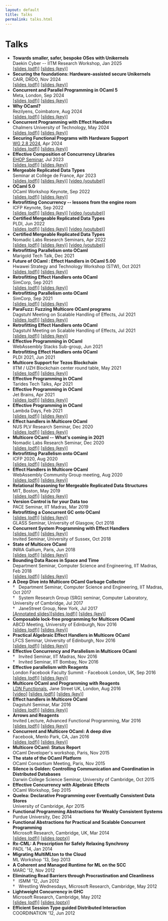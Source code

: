 ```yaml
---
layout: default
title: Talks
permalink: talks.html
---
```


# Talks
 * **Towards smaller, safer, bespoke OSes with Unikernels**   
   Daekin Cyber -- IITM Research Workshop, Jan 2025  
   [\[slides (pdf)\]](slides//mirage_iitm_jan_2025.pdf) [\[slides (key)\]](slides//mirage_iitm_jan_2025.key)  
 * **Securing the foundations: Hardware-assisted secure Unikernels**  
   CAIR, DRDO, Nov 2024  
   [\[slides (pdf)\]](slides/mirage_fides.pdf) [\[slides (key)\]](slides/mirage_fides.key)  
 * **Concurrent and Parallel Programming in OCaml 5**  
   Meta, London, Sep 2024  
   [\[slides (pdf)\]](slides/OCaml_5_Meta_Sep_24.pdf) [\[slides (key)\]](slides/OCaml_5_Meta_Sep_24.key)  
 * **Why OCaml?**  
   Rezilyens, Coimbatore, Aug 2024  
   [\[slides (pdf)\]](slides/why_ocaml_in_2024.pdf) [\[slides (key)\]](slides/why_ocaml_in_2024.key)  
 * **Concurrent Programming with Effect Handlers**  
   Chalmers University of Technology, May 2024  
   [\[slides (pdf)\]](slides/effects_chalmers.pdf) [\[slides (key)\]](slides/effects_chalmers.key)  
 * **Securing Functional Programs with Hardware Support**  
   [WG 2.8 2024](https://ifip-wg28.github.io/42-utrecht-2024/minutes.html), Apr 2024  
   [\[slides (pdf)\]](slides/fides_wg28.pdf) [\[slides (key)\]](slides/fides_wg28.key)  
 * **Effective Composition of Concurrency Libraries**   
   [EHOP Seminar](https://effect-handlers.org/events/ehop-workshop2023.html), Jul 2023  
   [\[slides (pdf)\]](slides/compconc_jul23.pdf) [\[slides (key)\]](slides/compconc_jul23.key)  
 * **Mergeable Replicated Data Types**   
   Seminar at Collège de France, Apr 2023  
   [\[slides (pdf)\]](slides/mrdt_cdf23.pdf) [\[slides (key)\]](slides/mrdt_cdf23.key) [\[video (youtube)\]](https://www.college-de-france.fr/agenda/seminaire/structures-de-donnees-persistantes/mergeable-replicated-data-types)      
 * **OCaml 5.0**   
   OCaml Workshop Keynote, Sep 2022  
   [\[slides (pdf)\]](slides/ocaml22_keynote.pdf) [\[slides (key)\]](slides/ocaml22_keynote.key)      
 * **Retrofitting Concurrency -- lessons from the engine room**  
   ICFP Keynote, Sep 2022  
   [\[slides (pdf)\]](slides/icfp22_keynote.pdf) [\[slides (key)\]](slides/icfp22_keynote.key) [\[video (youtube)\]](https://www.youtube.com/watch?v=zJ4G0TKwzVc)  
 * **Certified Mergeable Replicated Data Types**   
   PLDI, Jun 2022    
   [\[slides (pdf)\]](slides/certified_mrdts_pldi.pdf) [\[slides (key)\]](slides/certified_mrdts_pldi.key) [\[video (youtube)\]](https://www.youtube.com/watch?v=3aEgGc96jB0)   
 * **Certified Mergeable Replicated Data Types**  
   Nomadic Labs Research Seminars, Apr 2022  
   [\[slides (pdf)\]](slides/certified_mrdts_nl.pdf) [\[slides (key)\]](slides/certified_mrdts_nl.key) [\[video (youtube)\]](https://www.youtube.com/watch?v=P9L8oFXXw-k)  
 * **Retrofitting Parallelism onto OCaml**  
   Marigold Tech Talk, Dec 2021   
 * **Future of OCaml : Effect Handlers in OCaml 5.00**   
   Hwawei Strategy and Technology Workshop (STW), Oct 2021  
   [\[slides (pdf)\]](slides/retro_effects_hwawei.pdf) [\[slides (key)\]](slides/retro_effects_hwawei.key)          
 * **Retrofitting Effect Handlers onto OCaml**  
   SimCorp, Sep 2021  
   [\[slides (pdf)\]](slides/retro_effects_simcorp.pdf) [\[slides (key)\]](slides/retro_effects_simcorp.key)          
 * **Retrofitting Parallelism onto OCaml**  
   SimCorp, Sep 2021  
   [\[slides (pdf)\]](slides/retro_parallel_simcorp.pdf) [\[slides (key)\]](slides/retro_parallel_simcorp.key)          
 * **ParaFuzz: Fuzzing Multicore OCaml programs**   
   Dagstuhl Meeting on Scalable Handling of Effects, Jul 2021    
   [\[slides (pdf)\]](slides/parafuzz_dagstuhl_21.pdf) [\[slides (key)\]](slides/parafuzz_dagstuhl_21.key)          
 * **Retrofitting Effect Handlers onto OCaml**  
   Dagstuhl Meeting on Scalable Handling of Effects, Jul 2021    
   [\[slides (pdf)\]](slides/effects_she.pdf) [\[slides (key)\]](slides/effects_she.key)          
 * **Effective Programming in OCaml**   
   WebAssembly Stacks Sub-group, Jun 2021  
 * **Retrofitting Effect Handlers onto OCaml**     
   PLDI 2021, Jun 2021    
 * **Multicore Support for Tezos Blockchain**   
   IITM / UZH Blockchain center round table, May 2021  
   [\[slides (pdf)\]](slides/multicore_tezos.pdf) [\[slides (key)\]](slides/multicore_tezos.key)          
 * **Effective Programming in OCaml**   
   Tarides Tech Talks, Apr 2021  
 * **Effective Programming in OCaml**   
   Jet Brains, Apr 2021  
   [\[slides (pdf)\]](slides/jet_brains_21.pdf) [\[slides (key)\]](slides/jet_brains_21.key)         
 * **Effective Programming in OCaml**   
   Lambda Days, Feb 2021  
   [\[slides (pdf)\]](slides/lambda_days_21.pdf) [\[slides (key)\]](slides/lambda_days_21.key)         
 * **Effect handlers in Multicore OCaml**   
   NUS PLV Research Seminar, Dec 2020    
   [\[slides (pdf)\]](slides/nus_effects.pdf) [\[slides (key)\]](slides/nus_effects.key)         
 * **Multicore OCaml -- What's coming in 2021**    
   Nomadic Labs Research Seminar, Dec 2020    
   [\[slides (pdf)\]](slides/nl_multicore.pdf) [\[slides (key)\]](slides/nl_multicore.key)         
 * **Retrofitting Parallelism onto OCaml**   
   ICFP 2020, Aug 2020     
   [\[slides (pdf)\]](slides/retro_parallel_icfp20.pdf) [\[slides (key)\]](slides/retro_parallel_icfp20.key)     
 * **Effect Handlers in Multicore OCaml**  
   WebAssembly Community Group meeting, Aug 2020  
   [\[slides (pdf)\]](slides/WASM_CG_4Aug20.pdf) [\[slides (key)\]](slides/WASM_CG_4Aug20.key)   
 * **Relational Reasoning for Mergeable Replicated Data Structures**    
   MIT, Boston, May 2019   
   [\[slides (pdf)\]](slides/quark_mit_2019.pdf) [\[slides (key)\]](slides/quark_mit_2019.key)
 * **Version Control is for your Data too**  
   PACE Seminar, IIT Madras, Mar 2019  
 * **Retrofitting a Concurrent GC onto OCaml**    
   [\[slides (pdf)\]](slides/gc_glass.pdf) [\[slides (key)\]](slides/gc_glass.key)   
   GLASS Seminar, University of Glasgow, Oct 2018    
 * **Concurrent System Programming with Effect Handlers**   
   [\[slides (pdf)\]](slides/effects_sussex.pdf) [\[slides (key)\]](slides/effects_sussex.key)   
   Invited Seminar, University of Sussex, Oct 2018    
 * **State of Multicore OCaml**   
   INRIA Gallium, Paris, Jun 2018   
   [\[slides (pdf)\]](slides/mcocaml_gallium.pdf) [\[slides (key)\]](slides/mcocaml_gallium.key)   
 * **Bounding Data Races in Space and Time**   
   Department Seminar, Computer Science and Engineering, IIT Madras, Feb 2018   
   [\[slides (pdf)\]](slides/ldrf_iitm.pdf) [\[slides (key)\]](slides/ldrf_iitm.key)   
 * **A Deep Dive into Multicore OCaml Garbage Collector**  
   &dagger; &nbsp; Department Seminar, Computer Science and Engineering, IIT Madras, Oct 2017  
   &dagger; &nbsp; System Research Group (SRG) seminar, Computer Laboratory, University of Cambridge, Jul 2017  
   &dagger; &nbsp; JaneStreet Group, New York, Jul 2017  
   [\[Annotated slides\]](http://kcsrk.info/multicore/gc/2017/07/06/multicore-ocaml-gc/)[\[slides (pdf)\]](slides/multicore_gc.pdf) [\[slides (key)\]](slides/multicore_gc.key)  
 * **Composable lock-free programming for Multicore OCaml**  
   ABCD Meeting, University of Edinburgh, Nov 2016  
   [\[slides (pdf)\]](slides/reagents_edinburgh.pdf) [\[slides (key)\]](slides/reagents_edinburgh.key)  
 * **Practical Algebraic Effect Handlers in Multicore OCaml**  
   LFCS Seminar, University of Edinburgh, Nov 2016  
   [\[slides (pdf)\]](slides/handlers_edinburgh.pdf) [\[slides (key)\]](slides/handlers_edinburgh.key)  
 * **Effective Concurrency and Parallelism in Multicore OCaml**  
   &dagger; &nbsp; Invited Seminar, IIT Madras, Nov 2016  
   &dagger; &nbsp; Invited Seminar, IIT Bombay, Nov 2016  
 * **Effective parallelism with Reagents**  
   London Facebook Faculty Summit - Facebook London, UK, Sep 2016  
   [\[slides (pdf)\]](slides/reagents_fb_fac_summit_16.pdf) [\[slides (key)\]](slides/reagents_fb_fac_summit_16.key)  
 * **Multicore OCaml and Programming with Reagents**  
   [LDN Functionals](https://www.meetup.com/London-Functionals/), Jane Street UK, London, Aug 2016  
   [\[video\]](https://youtu.be/qRWTws_YPBA) [\[slides (pdf)\]](slides/reagents_aug_2_17.pdf) [\[slides (key)\]](slides/reagents_aug_2_17.key)  
 * **Effect handlers in Multicore OCaml**  
   Dagstuhl Seminar, Mar 2016  
   [\[slides (pdf)\]](slides/handlers_dagstuhl_16.pdf) [\[slides (key)\]](slides/handlers_dagstuhl_16.key)  
 * **Arrows and Reagents**  
   Invited Lecture, Advanced Functional Programming, Mar 2016  
   [\[slides (pdf)\]](slides/reagents_adv_fp_16.pdf) [\[slides (key)\]](slides/reagents_adv_fp_16.key)  
 * **Concurrent and Multicore OCaml: A deep dive**  
   Facebook, Menlo Park, CA, Jan 2016  
   [\[slides (pdf)\]](slides/multicore_fb16.pdf) [\[slides (key)\]](slides/multicore_fb16.key)  
 * **Multicore OCaml: Status Report**  
   OCaml Developer's workshop, Paris, Nov 2015  
 * **The state of the OCaml Platform**  
   OCaml Consortium Meeting, Paris, Nov 2015  
 * **Silence is Golden: Controlling Communication and Coordination in Distributed Databases**  
   Darwin College Science Seminar, University of Cambridge, Oct 2015  
 * **Effective Concurrency with Algebraic Effects**  
  OCaml Workshop, Sep 2015  
 * **Quelea: Declarative Programming over Eventually Consistent Data Stores**  
   University of Cambridge, Apr 2015  
 * **Functional Programming Abstractions for Weakly Consistent Systems**  
   Purdue University, Dec 2014  
 * **Functional Abstractions for Practical and Scalable Concurrent Programming**  
   Microsoft Research, Cambridge, UK, Mar 2014  
   [\[slides (pdf)\]](slides/msr14.pdf) [\[slides (pptx)\]](slides/msr14.pptx)  
 * **Rx-CML: A Prescription for Safely Relaxing Synchrony**  
   PADL '14, Jan 2014  
 * **Migrating MultiMLton to the Cloud**  
   ML Workshop '13, Sep 2013  
 * **A Coherent and Managed Runtime for ML on the SCC**  
   MARC '12, Nov 2012  
 * **Eliminating Read Barriers through Procrastination and Cleanliness**  
   &dagger; &nbsp; ISMM '12, Jun 2012  
   &dagger; &nbsp; Wrestling Wednesdays, Microsoft Research, Cambridge, May 2012  
 * **Lightweight Concurrency in GHC**  
   Microsoft Research, Cambridge, May 2012  
   [\[slides (pdf)\]](slides/ghclwc.pdf) [\[slides (pptx)\]](slides/ghclwc.pptx)  
 * **Efficient Session Type guided Distributed Interaction**  
   COORDINATION '12, Jun 2012  
